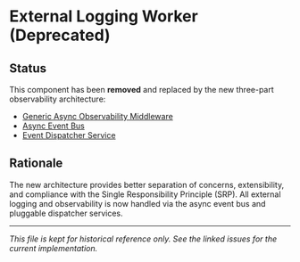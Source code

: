 # External Logging Worker (Deprecated)

## Status
This component has been **removed** and replaced by the new three-part observability architecture:
- [Generic Async Observability Middleware](phase-4-generic-async-middleware.md)
- [Async Event Bus](phase-4-async-event-bus.md)
- [Event Dispatcher Service](phase-4-event-dispatcher-service.md)

## Rationale
The new architecture provides better separation of concerns, extensibility, and compliance with the Single Responsibility Principle (SRP). All external logging and observability is now handled via the async event bus and pluggable dispatcher services.

---

_This file is kept for historical reference only. See the linked issues for the current implementation._ 